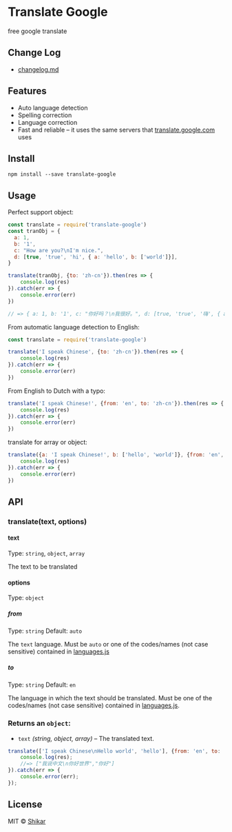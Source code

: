 # Translate Google
free google translate

## Change Log
- [changelog.md](https://github.com/shikar/M_NMP_GOOGLE_TRANSLATE/blob/master/CHANGELOG.md)


## Features

- Auto language detection
- Spelling correction
- Language correction
- Fast and reliable – it uses the same servers that [translate.google.com](https://translate.google.com) uses

## Install
```
npm install --save translate-google
```

## Usage

Perfect support object:

``` js
const translate = require('translate-google')
const tranObj = {
  a: 1,
  b: '1',
  c: "How are you?\nI'm nice.",
  d: [true, 'true', 'hi', { a: 'hello', b: ['world']}],
}

translate(tranObj, {to: 'zh-cn'}).then(res => {
    console.log(res)
}).catch(err => {
    console.error(err)
})

// => { a: 1, b: '1', c: "你好吗？\n我很好。", d: [true, 'true', '嗨', { a: '你好', b: ['世界']}] }
```

From automatic language detection to English:

``` js
const translate = require('translate-google')

translate('I speak Chinese', {to: 'zh-cn'}).then(res => {
    console.log(res)
}).catch(err => {
    console.error(err)
})
```

From English to Dutch with a typo:

``` js
translate('I speak Chinese!', {from: 'en', to: 'zh-cn'}).then(res => {
    console.log(res)
}).catch(err => {
    console.error(err)
})
```


translate for array or object:
``` js
translate({a: 'I speak Chinese!', b: ['hello', 'world']}, {from: 'en', to: 'zh-cn'}).then(res => {
    console.log(res)
}).catch(err => {
    console.error(err)
})
```

## API

### translate(text, options)

#### text

Type: `string`, `object`, `array`

The text to be translated

#### options

Type: `object`

##### from

Type: `string` Default: `auto`

The `text` language. Must be `auto` or one of the codes/names (not case sensitive) contained in [languages.js](https://github.com/shikar/M_NMP_GOOGLE_TRANSLATE/blob/master/languages.js)

##### to

Type: `string` Default: `en`

The language in which the text should be translated. Must be one of the codes/names (not case sensitive) contained in [languages.js](https://github.com/shikar/M_NMP_GOOGLE_TRANSLATE/blob/master/languages.js).

### Returns an `object`:

- `text` *(string, object, array)* – The translated text.

``` js
translate(['I speak Chinese\nHello world', 'hello'], {from: 'en', to: 'nl'}).then(res => {
    console.log(res);
    //=> ["我说中文\n你好世界","你好"]
}).catch(err => {
    console.error(err);
});
```

## License

MIT © [Shikar](qzh.shi@gmail.com)
